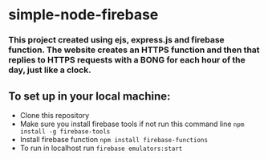 # simple-node-firebase

### This project created using ejs, express.js and firebase function. The website creates an HTTPS function and then that replies to HTTPS requests with a BONG for each hour of the day, just like a clock.

## To set up in your local machine: 
* Clone this repository
* Make sure you install firebase tools if not run this command line `npm install -g firebase-tools`
* Install firebase function `npm install firebase-functions`
* To run in localhost run `firebase emulators:start`
